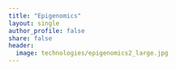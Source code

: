 ```yaml
---
title: "Epigenomics"
layout: single
author_profile: false
share: false
header:
  image: technologies/epigenomics2_large.jpg
---
```

